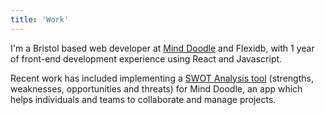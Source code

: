 ```yaml
---
title: 'Work'
---
```

I'm a Bristol based web developer at [Mind Doodle](https://minddoodle.com/) and Flexidb, with 1 year of front-end development experience using React and Javascript.

Recent work has included implementing a [SWOT Analysis tool](https://minddoodle.com/features/swot) (strengths, weaknesses, opportunities and threats) for Mind Doodle, an app which helps individuals and teams to collaborate and manage projects.